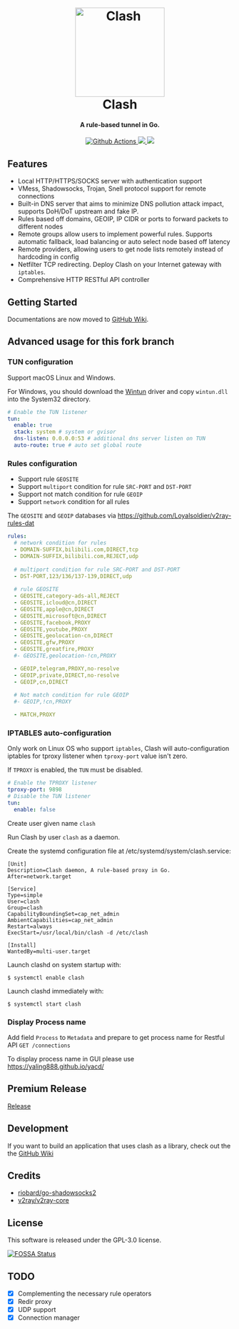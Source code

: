 <h1 align="center">
  <img src="https://github.com/Dreamacro/clash/raw/master/docs/logo.png" alt="Clash" width="200">
  <br>Clash<br>
</h1>

<h4 align="center">A rule-based tunnel in Go.</h4>

<p align="center">
  <a href="https://github.com/Dreamacro/clash/actions">
    <img src="https://img.shields.io/github/workflow/status/Dreamacro/clash/Go?style=flat-square" alt="Github Actions">
  </a>
  <a href="https://goreportcard.com/report/github.com/Dreamacro/clash">
    <img src="https://goreportcard.com/badge/github.com/Dreamacro/clash?style=flat-square">
  </a>
  <a href="https://github.com/Dreamacro/clash/releases">
    <img src="https://img.shields.io/github/release/Dreamacro/clash/all.svg?style=flat-square">
  </a>
</p>

## Features

- Local HTTP/HTTPS/SOCKS server with authentication support
- VMess, Shadowsocks, Trojan, Snell protocol support for remote connections
- Built-in DNS server that aims to minimize DNS pollution attack impact, supports DoH/DoT upstream and fake IP.
- Rules based off domains, GEOIP, IP CIDR or ports to forward packets to different nodes
- Remote groups allow users to implement powerful rules. Supports automatic fallback, load balancing or auto select node based off latency
- Remote providers, allowing users to get node lists remotely instead of hardcoding in config
- Netfilter TCP redirecting. Deploy Clash on your Internet gateway with `iptables`.
- Comprehensive HTTP RESTful API controller

## Getting Started
Documentations are now moved to [GitHub Wiki](https://github.com/Dreamacro/clash/wiki).

## Advanced usage for this fork branch
### TUN configuration
Support macOS Linux and Windows.

For Windows, you should download the [Wintun](https://www.wintun.net) driver and copy `wintun.dll` into the System32 directory.
```yaml
# Enable the TUN listener
tun:
  enable: true
  stack: system # system or gvisor
  dns-listen: 0.0.0.0:53 # additional dns server listen on TUN
  auto-route: true # auto set global route
```
### Rules configuration
- Support rule `GEOSITE`
- Support `multiport` condition for rule `SRC-PORT` and `DST-PORT`
- Support not match condition for rule `GEOIP`
- Support `network` condition for all rules

The `GEOSITE` and `GEOIP` databases via https://github.com/Loyalsoldier/v2ray-rules-dat
```yaml
rules:
  # network condition for rules
  - DOMAIN-SUFFIX,bilibili.com,DIRECT,tcp
  - DOMAIN-SUFFIX,bilibili.com,REJECT,udp
    
  # multiport condition for rule SRC-PORT and DST-PORT
  - DST-PORT,123/136/137-139,DIRECT,udp
  
  # rule GEOSITE
  - GEOSITE,category-ads-all,REJECT
  - GEOSITE,icloud@cn,DIRECT
  - GEOSITE,apple@cn,DIRECT
  - GEOSITE,microsoft@cn,DIRECT
  - GEOSITE,facebook,PROXY
  - GEOSITE,youtube,PROXY
  - GEOSITE,geolocation-cn,DIRECT
  - GEOSITE,gfw,PROXY
  - GEOSITE,greatfire,PROXY
  #- GEOSITE,geolocation-!cn,PROXY

  - GEOIP,telegram,PROXY,no-resolve
  - GEOIP,private,DIRECT,no-resolve
  - GEOIP,cn,DIRECT
    
  # Not match condition for rule GEOIP
  #- GEOIP,!cn,PROXY

  - MATCH,PROXY
```
### IPTABLES auto-configuration
Only work on Linux OS who support `iptables`, Clash will auto-configuration iptables for tproxy listener when `tproxy-port` value isn't zero.

If `TPROXY` is enabled, the `TUN` must be disabled.
```yaml
# Enable the TPROXY listener
tproxy-port: 9898
# Disable the TUN listener
tun:
  enable: false
```
Create user given name `clash`

Run Clash by user `clash` as a daemon.

Create the systemd configuration file at /etc/systemd/system/clash.service:
```shell
[Unit]
Description=Clash daemon, A rule-based proxy in Go.
After=network.target

[Service]
Type=simple
User=clash
Group=clash
CapabilityBoundingSet=cap_net_admin
AmbientCapabilities=cap_net_admin
Restart=always
ExecStart=/usr/local/bin/clash -d /etc/clash

[Install]
WantedBy=multi-user.target
```
Launch clashd on system startup with:
```shell
$ systemctl enable clash
```
Launch clashd immediately with:
```shell
$ systemctl start clash
```

### Display Process name
Add field `Process` to `Metadata` and prepare to get process name for Restful API `GET /connections`

To display process name in GUI please use https://yaling888.github.io/yacd/

## Premium Release
[Release](https://github.com/Dreamacro/clash/releases/tag/premium)

## Development
If you want to build an application that uses clash as a library, check out the the [GitHub Wiki](https://github.com/Dreamacro/clash/wiki/use-clash-as-a-library)

## Credits

* [riobard/go-shadowsocks2](https://github.com/riobard/go-shadowsocks2)
* [v2ray/v2ray-core](https://github.com/v2ray/v2ray-core)

## License

This software is released under the GPL-3.0 license.

[![FOSSA Status](https://app.fossa.io/api/projects/git%2Bgithub.com%2FDreamacro%2Fclash.svg?type=large)](https://app.fossa.io/projects/git%2Bgithub.com%2FDreamacro%2Fclash?ref=badge_large)

## TODO

- [x] Complementing the necessary rule operators
- [x] Redir proxy
- [x] UDP support
- [x] Connection manager
